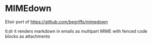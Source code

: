 # MIMEdown

Elixir port of https://github.com/begriffs/mimedown

tl;dr it renders markdown in emails as multipart MIME with fenced code blocks as attachments
